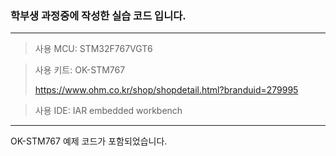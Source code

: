 ### 학부생 과정중에 작성한 실습 코드 입니다.


***
> 사용 MCU: STM32F767VGT6

> 사용 키트: OK-STM767
> 
> <https://www.ohm.co.kr/shop/shopdetail.html?branduid=279995>

> 사용 IDE: IAR embedded workbench

***

OK-STM767 예제 코드가 포함되었습니다.

